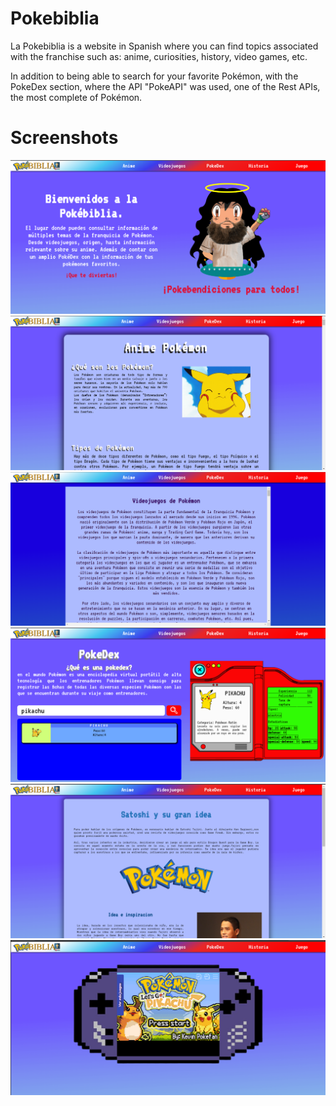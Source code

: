 # Pokebiblia

La Pokebiblia is a website in Spanish where you can find topics associated with the franchise such as: anime, curiosities, history, video games, etc.

In addition to being able to search for your favorite Pokémon, with the PokeDex section, where the API "PokeAPI" was used, one of the Rest APIs, the most complete of Pokémon.

# Screenshots

![Home](readmeImages/home.png)
![Anime](readmeImages/anime.png)
![Videojuegos](readmeImages/videojuegos.png)
![Pokedex](readmeImages/pokedex.png)
![Historia](readmeImages/historia.png)
![Juego](readmeImages/juego.png)
